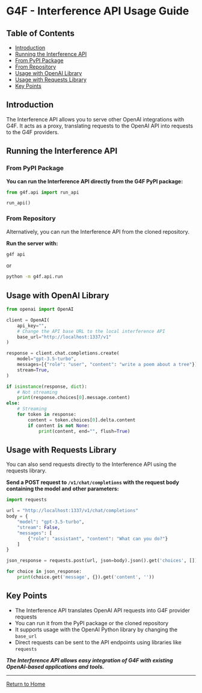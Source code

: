 
# G4F - Interference API Usage Guide


## Table of Contents
   - [Introduction](#introduction)
   - [Running the Interference API](#running-the-interference-api)
   - [From PyPI Package](#from-pypi-package)
   - [From Repository](#from-repository)
   - [Usage with OpenAI Library](#usage-with-openai-library)
   - [Usage with Requests Library](#usage-with-requests-library)
   - [Key Points](#key-points)

## Introduction
The Interference API allows you to serve other OpenAI integrations with G4F. It acts as a proxy, translating requests to the OpenAI API into requests to the G4F providers.

## Running the Interference API

### From PyPI Package
**You can run the Interference API directly from the G4F PyPI package:**
```python
from g4f.api import run_api

run_api()
```

  

### From Repository
Alternatively, you can run the Interference API from the cloned repository.  

**Run the server with:**
```bash
g4f api
```
or
```bash
python -m g4f.api.run
```

  

## Usage with OpenAI Library

  

```python
from openai import OpenAI

client = OpenAI(
    api_key="",
    # Change the API base URL to the local interference API
    base_url="http://localhost:1337/v1"  
)

response = client.chat.completions.create(
    model="gpt-3.5-turbo",
    messages=[{"role": "user", "content": "write a poem about a tree"}],
    stream=True,
)

if isinstance(response, dict):
    # Not streaming
    print(response.choices[0].message.content)
else:
    # Streaming
    for token in response:
        content = token.choices[0].delta.content
        if content is not None:
            print(content, end="", flush=True)
```

  

## Usage with Requests Library
You can also send requests directly to the Interference API using the requests library. 

**Send a POST request to `/v1/chat/completions` with the request body containing the model and other parameters:**
```python
import requests

url = "http://localhost:1337/v1/chat/completions"
body = {
    "model": "gpt-3.5-turbo", 
    "stream": False,
    "messages": [
        {"role": "assistant", "content": "What can you do?"}
    ]
}

json_response = requests.post(url, json=body).json().get('choices', [])

for choice in json_response:
    print(choice.get('message', {}).get('content', ''))
```

  

## Key Points
- The Interference API translates OpenAI API requests into G4F provider requests
- You can run it from the PyPI package or the cloned repository
- It supports usage with the OpenAI Python library by changing the `base_url`
- Direct requests can be sent to the API endpoints using libraries like `requests`

  
**_The Interference API allows easy integration of G4F with existing OpenAI-based applications and tools._**

---

[Return to Home](/)
